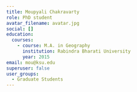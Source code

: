 ```yaml
---
title: Moupyali Chakravarty
role: PhD student
avatar_filename: avatar.jpg
social: []
education:
  courses:
    - course: M.A. in Geography
      institution: Rabindra Bharati University
      year: 2015
email: mou@ksu.edu
superuser: false
user_groups:
  - Graduate Students
---
```

